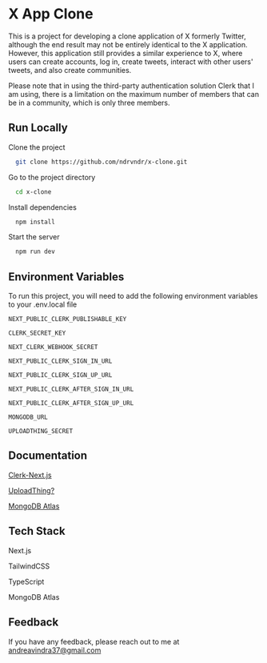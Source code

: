 
# X App Clone

This is a project for developing a clone application of X formerly Twitter, although the end result may not be entirely identical to the X application. However, this application still provides a similar experience to X, where users can create accounts, log in, create tweets, interact with other users' tweets, and also create communities.

Please note that in using the third-party authentication solution Clerk that I am using, there is a limitation on the maximum number of members that can be in a community, which is only three members.


## Run Locally

Clone the project

```bash
  git clone https://github.com/ndrvndr/x-clone.git
```

Go to the project directory

```bash
  cd x-clone
```

Install dependencies

```bash
  npm install
```

Start the server

```bash
  npm run dev
```


## Environment Variables

To run this project, you will need to add the following environment variables to your .env.local file

`NEXT_PUBLIC_CLERK_PUBLISHABLE_KEY`

`CLERK_SECRET_KEY`

`NEXT_CLERK_WEBHOOK_SECRET`

`NEXT_PUBLIC_CLERK_SIGN_IN_URL`

`NEXT_PUBLIC_CLERK_SIGN_UP_URL`

`NEXT_PUBLIC_CLERK_AFTER_SIGN_IN_URL`

`NEXT_PUBLIC_CLERK_AFTER_SIGN_UP_URL`

`MONGODB_URL`

`UPLOADTHING_SECRET`


## Documentation

[Clerk-Next.js](https://clerk.com/docs/quickstarts/nextjs)

[UploadThing?](https://docs.uploadthing.com/)

[MongoDB Atlas](https://www.mongodb.com/docs/atlas/tutorial/create-atlas-account/)


## Tech Stack

Next.js 

TailwindCSS

TypeScript

MongoDB Atlas

## Feedback

If you have any feedback, please reach out to me at andreavindra37@gmail.com

